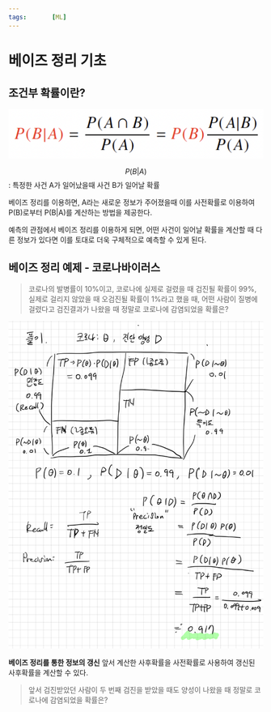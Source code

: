 ```yaml
---
tags:       [ML]
---
```


# 베이즈 정리 기초
## 조건부 확률이란?
![](../images/cond_prob.png)

$$P(B \vert A)$$ : 특정한 사건 A가 일어났을때 사건 B가 일어날 확률 

베이즈 정리를 이용하면, A라는 새로운 정보가 주어졌을때 이를 사전확률로 이용하여 P(B)로부터 P(B\|A)를 계산하는 방법을 제공한다. 

예측의 관점에서 베이즈 정리를 이용하게 되면, 어떤 사건이 일어날 확률을 계산할 때 다른 정보가 있다면 이를 토대로 더욱 구체적으로 예측할 수 있게 된다. 

## 베이즈 정리 예제 - 코로나바이러스
> 코로나의 발병률이 10%이고, 코로나에 실제로 걸렸을 때 검진될 확률이 99%, 실제로 걸리지 않았을 때 오검진될 확률이 1%라고 했을 때, 어떤 사람이 질병에 걸렸다고 검진결과가 나왔을 때 정말로 코로나에 감염되었을 확률은?


![](../images/bayes_solve1.jpeg)


**베이즈 정리를 통한 정보의 갱신**
앞서 계산한 사후확률을 사전확률로 사용하여 갱신된 사후확률을 계산할 수 있다.

> 앞서 검진받았던 사람이 두 번째 검진을 받았을 때도 양성이 나왔을 때 정말로 코로나에 감염되었을 확률은?
